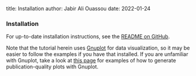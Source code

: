 title:  Installation
author: Jabir Ali Ouassou
date:   2022-01-24



### Installation
For up-to-date installation instructions, see the [README on GitHub](https://github.com/jabirali/geneus).

Note that the tutorial herein uses [Gnuplot](http://www.gnuplot.info/) for data visualization, so it may be easier to follow the examples if you have that installed.
If you are unfamiliar with Gnuplot, take a look at [this page](http://www.gnuplotting.org/) for examples of how to generate publication-quality plots with Gnuplot.
